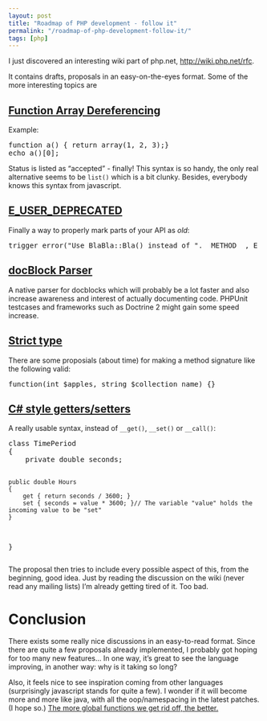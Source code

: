 ```yaml
---
layout: post
title: "Roadmap of PHP development - follow it"
permalink: "/roadmap-of-php-development-follow-it/"
tags: [php]
---
```


I just discovered an interesting wiki part of php.net, <a href="http://wiki.php.net/rfc"></a><a href="http://wiki.php.net/rfc">http://wiki.php.net/rfc</a>.

It contains drafts, proposals in an easy-on-the-eyes format. Some of the more interesting topics are
<h2><a href="http://wiki.php.net/rfc/functionarraydereferencing">Function Array Dereferencing</a></h2>
Example:
<div class="CodeRay">
<div class="code">
<pre>function a() { return array(1, 2, 3);}
echo a()[0];</pre>
</div>
</div>
Status is listed as “accepted” - finally! This syntax is so handy, the only real alternative seems to be <code>list()</code> which is a bit clunky. Besides, everybody knows this syntax from javascript.
<h2><a href="http://wiki.php.net/rfc/e-user-deprecated-warning">E_USER_DEPRECATED</a></h2>
Finally a way to properly mark parts of your API as <em>old</em>:
<div class="CodeRay">
<div class="code">
<pre>trigger_error("Use BlaBla::Bla() instead of ".__METHOD__, E_USER_DEPRECATED);</pre>
</div>
</div>
<h2><a href="http://wiki.php.net/rfc/docblockparser">docBlock Parser</a></h2>
A native parser for docblocks which will probably be a lot faster and also increase awareness and interest of actually documenting code. PHPUnit testcases and frameworks such as Doctrine 2 might gain some speed increase.
<h2><a href="http://wiki.php.net/rfc/typechecking">Strict type</a></h2>
There are some proposials (about time) for making a method signature like the following valid:
<div class="CodeRay">
<div class="code">
<pre>function(int $apples, string $collection_name) {}</pre>
</div>
</div>
<h2><a href="http://wiki.php.net/rfc/propertygetsetsyntax">C# style getters/setters</a></h2>
A really usable syntax, instead of <code>__get()</code>, <code>__set()</code> or <code>__call()</code>:
<div class="CodeRay">
<div class="code">
<pre>class TimePeriod
{
    private double seconds;

    public double Hours
    {
        get { return seconds / 3600; }
        set { seconds = value * 3600; }// The variable "value" holds the incoming value to be "set"
    }
}</pre>
</div>
</div>
The proposal then tries to include every possible aspect of this, from the beginning, good idea. Just by reading the discussion on the wiki (never read any mailing lists) I’m already getting tired of it. Too bad.
<h1>Conclusion</h1>
There exists some really nice discussions in an easy-to-read format. Since there are quite a few proposals already implemented, I probably got hoping for too many new features… In one way, it’s great to see the language improving, in another way: why is it taking so long?

Also, it feels nice to see inspiration coming from other languages (surprisingly javascript stands for quite a few). I wonder if it will become more and more like java, with all the oop/namespacing in the latest patches. (I hope so.) <a href="http://iamnearlythere.tumblr.com/post/1242918472/global-code-sucks-php-has-5468-global-functions">The more global functions we get rid off, the better.</a>
